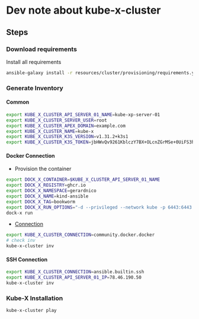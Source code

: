# Dev note about kube-x-cluster


## Steps

### Download requirements

Install all requirements
```bash
ansible-galaxy install -r resources/cluster/provisioning/requirements.yml
```

### Generate Inventory

#### Common

```bash
export KUBE_X_CLUSTER_API_SERVER_01_NAME=kube-xp-server-01
export KUBE_X_CLUSTER_SERVER_USER=root
export KUBE_X_CLUSTER_APEX_DOMAIN=example.com
export KUBE_X_CLUSTER_NAME=kube-x
export KUBE_X_CLUSTER_K3S_VERSION=v1.31.2+k3s1
export KUBE_X_CLUSTER_K3S_TOKEN=jbHWvQv9261KblczY7BX+OLcnZGrMSe+0UiFS3h7Ozc= # To generate a token: `openssl rand -base64 32 | tr -d '\n'`
```

#### Docker Connection

* Provision the container
```bash
export DOCK_X_CONTAINER=$KUBE_X_CLUSTER_API_SERVER_01_NAME
export DOCK_X_REGISTRY=ghcr.io
export DOCK_X_NAMESPACE=gerardnico
export DOCK_X_NAME=kind-ansible
export DOCK_X_TAG=bookworm
export DOCK_X_RUN_OPTIONS="-d --privileged --network kube -p 6443:6443 -p 80:80 -p 443:443 -v /tmp/var/lib/rancher:/var/lib/rancher"
dock-x run
```

* [Connection](https://docs.ansible.com/ansible/latest/collections/community/docker/docker_connection.html)

```bash
export KUBE_X_CLUSTER_CONNECTION=community.docker.docker
# check inv
kube-x-cluster inv
```

#### SSH Connection

```bash
export KUBE_X_CLUSTER_CONNECTION=ansible.builtin.ssh
export KUBE_X_CLUSTER_API_SERVER_01_IP=78.46.190.50
kube-x-cluster inv
```


### Kube-X Installation

```bash
kube-x-cluster play
```
